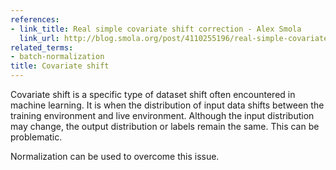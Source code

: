 ```yaml
---
references:
- link_title: Real simple covariate shift correction - Alex Smola
  link_url: http://blog.smola.org/post/4110255196/real-simple-covariate-shift-correction
related_terms:
- batch-normalization
title: Covariate shift
---
```

Covariate shift is a specific type of dataset shift often encountered in machine learning. It is when the distribution of input data shifts between the training environment and live environment. Although the input distribution may change, the output distribution or labels remain the same. This can be problematic.

Normalization can be used to overcome this issue.
